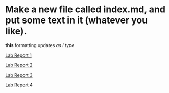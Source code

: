 # Make a new file called index.md, and put some text in it (whatever you like).

**this** formatting updates *as I type*

[Lab Report 1](lab_report_1_week_2.html)

[Lab Report 2](lab_report_2_week_4.html)

[Lab Report 3](lab_report_3_week_6.html)

[Lab Report 4](lab_report_4_week_8.html)
